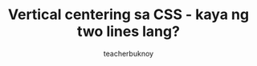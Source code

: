 ---
title: Vertical centering sa CSS - kaya ng two lines lang?
permalink: /videos/block-align-content/
banner:
  title: "align-content"
  subtitle: CSS
description: Nahihirapan ka pa rin bang mag-center ng mga elements sa CSS? May madali nang way para magawa iyan.
author: teacherbuknoy
rssLink: https://www.tiktok.com/@antaresphdev/video/7395934935049211152
syndication:
  - https://www.dailymotion.com/video/x92xktg
  - https://youtube.com/shorts/wdDa8Iv7sEw
  - https://www.facebook.com/share/r/tyDQRjqVLVKsPDG5/
  - https://www.tiktok.com/@antaresphdev/video/7395934935049211152
video:
  provider: bunny
  embedCode: 07bc2d4e-565a-462e-a9ef-0d05cfea5d93
cover:
  folder: block-align-content
  filename: cover.png
  sizes: [300, 600, 900, 1200, 1440, 1920]
  formats: ['png', 'webp', 'avif']
  width: 1080
  height: 1920
tags:
  - css
type: short
---